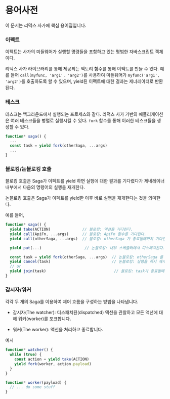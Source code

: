 # 용어사전

<!-- # Glossary -->

이 문서는 리덕스 사가에 핵심 용어집입니다.

<!-- This is a glossary of the core terms in Redux Saga. -->

### 이펙트

<!-- ### Effect -->

이펙트는 사가의 미들웨어가 실행할 명령들을 포함하고 있는 평범한 자바스크립트 객체이다.

<!-- An effect is a plain JavaScript Object containing some instructions to be executed by the saga middleware. -->

리덕스 사가 라이브러리를 통해 제공되는 팩토리 함수를 통해 이펙트를 만들 수 있다. 예를 들어 `call(myfunc, 'arg1', 'arg2')`를 사용하여 미들웨어가 `myfunc('arg1', 'arg2')`를 호출하도록 할 수 있으며, yield된 이펙트에 대한 결과는 제너레이터로 반환된다. 

<!-- You create effects using factory functions provided by the redux-saga library. For example you use `call(myfunc, 'arg1', 'arg2')` to instruct the middleware to invoke `myfunc('arg1', 'arg2')` and return the result back to the Generator that yielded the effect -->

### 테스크

<!-- ### Task -->

테스크는 백그라운드에서 실행되는 프로세스와 같다. 리덕스 사가 기반의 애플리케이션은 여러 테스크들을 병렬로 실행시킬 수 있다. `fork` 함수를 통해 이러한 테스크들을 생성할 수 있다. 

<!-- A task is like a process running in background. In a redux-saga based application there can be multiple tasks running in parallel. You create tasks by using the `fork` function -->

```javascript
function* saga() {
  ...
  const task = yield fork(otherSaga, ...args)
  ...
}
```

### 블로킹/논블로킹 호출

<!-- ### Blocking/Non-blocking call -->

블로킹 호출은 Saga가 이펙트를 yield 하면 실행에 대한 결과를 기다렸다가 제네레이너 내부에서 다음의 명령어의 실행을 재개한다. 

<!-- A Blocking call means that the Saga yielded an Effect and will wait for the outcome of its execution before resuming to the next instruction inside the yielding Generator. -->

논블로킹 호출은 Saga가 이펙트를 yield한 이후 바로 실행을 재개한다는 것을 의미한다.  

<!-- A Non-blocking call means that the Saga will resume immediately after yielding the Effect. -->

예를 들어,

<!-- For example -->

```javascript
function* saga() {
  yield take(ACTION)              // 블로킹: 액션을 기다린다. 
  yield call(ApiFn, ...args)      // 블로킹: ApiFn 함수를 기다린다.
  yield call(otherSaga, ...args)  // 블로킹: otherSaga 가 종료될때까지 기다린다.

  yield put(...)                   // 논블로킹: 내부 스케줄러에서 디스패치된다.

  const task = yield fork(otherSaga, ...args)  // 논블로킹: otherSaga 를 기다리지 않는다.
  yield cancel(task)                           // 논블로킹: 실행을 즉시 재개한다.
  // or
  yield join(task)                              // 블로킹: task가 종료될때까지 기다린다.
}
```

### 감시자/워커

<!-- ### Watcher/Worker -->

각각 두 개의 Saga를 이용하여 제어 흐름을 구성하는 방법을 나타냅니다. 

<!-- refers to a way of organizing the control flow using two separate Sagas -->

- 감시자(The watcher): 디스패치된(dispatched) 액션을 관찰하고 모든 액션에 대해 워커(worker)를 포크합니다.

<!-- - The watcher: will watch for dispatched actions and fork a worker on every action -->

- 워커(The worker): 액션을 처리하고 종료합니다.

<!-- - The worker: will handle the action and terminate -->

예시

<!-- example -->

```javascript
function* watcher() {
  while (true) {
    const action = yield take(ACTION)
    yield fork(worker, action.payload)
  }
}

function* worker(payload) {
  // ... do some stuff
}
```
